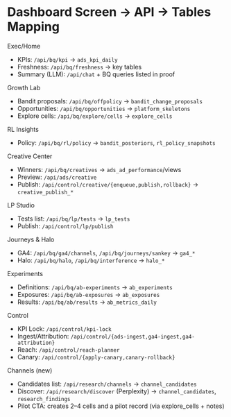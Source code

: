 # Dashboard Screen → API → Tables Mapping

Exec/Home
- KPIs: `/api/bq/kpi` → `ads_kpi_daily`
- Freshness: `/api/bq/freshness` → key tables
- Summary (LLM): `/api/chat` + BQ queries listed in proof

Growth Lab
- Bandit proposals: `/api/bq/offpolicy` → `bandit_change_proposals`
- Opportunities: `/api/bq/opportunities` → `platform_skeletons`
- Explore cells: `/api/bq/explore/cells` → `explore_cells`

RL Insights
- Policy: `/api/bq/rl/policy` → `bandit_posteriors`, `rl_policy_snapshots`

Creative Center
- Winners: `/api/bq/creatives` → `ads_ad_performance`/views
- Preview: `/api/ads/creative`
- Publish: `/api/control/creative/{enqueue,publish,rollback}` → `creative_publish_*`

LP Studio
- Tests list: `/api/bq/lp/tests` → `lp_tests`
- Publish: `/api/control/lp/publish`

Journeys & Halo
- GA4: `/api/bq/ga4/channels`, `/api/bq/journeys/sankey` → `ga4_*`
- Halo: `/api/bq/halo`, `/api/bq/interference` → `halo_*`

Experiments
- Definitions: `/api/bq/ab-experiments` → `ab_experiments`
- Exposures: `/api/bq/ab-exposures` → `ab_exposures`
- Results: `/api/bq/ab/results` → `ab_metrics_daily`

Control
- KPI Lock: `/api/control/kpi-lock`
- Ingest/Attribution: `/api/control/{ads-ingest,ga4-ingest,ga4-attribution}`
- Reach: `/api/control/reach-planner`
- Canary: `/api/control/{apply-canary,canary-rollback}`

Channels (new)
- Candidates list: `/api/research/channels` → `channel_candidates`
- Discover: `/api/research/discover` (Perplexity) → `channel_candidates`, `research_findings`
- Pilot CTA: creates 2–4 cells and a pilot record (via explore_cells + notes)
